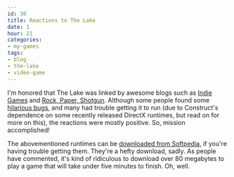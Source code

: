 ```yaml
---
id: 30
title: Reactions to The Lake
date: 1
hour: 21
categories:
- my-games
tags:
- blog
- the-lake
- video-game
---
```


I'm honored that The Lake was linked by awesome blogs such as [Indie Games](http://www.indiegames.com/blog/2008/11/freeware_game_pick_the_lake_al.html) and [Rock, Paper, Shotgun](http://www.rockpapershotgun.com/2008/11/28/the-lake/). Although some people found some [hilarious bugs](http://jb.radium.se/blacklake.jpg), and many had trouble getting it to run (due to Construct's dependence on some recently released DirectX runtimes, but read on for more on this), the reactions were mostly positive. So, mission accomplished!

The abovementioned runtimes can be [downloaded from Softpedia](http://www.softpedia.com/get/System/OS-Enhancements/DirectX-9.0c-Redistributable.shtml), if you're having trouble getting them. They're a hefty download, sadly. As people have commented, it's kind of ridiculous to download over 80 megabytes to play a game that will take under five minutes to finish. Oh, well.

